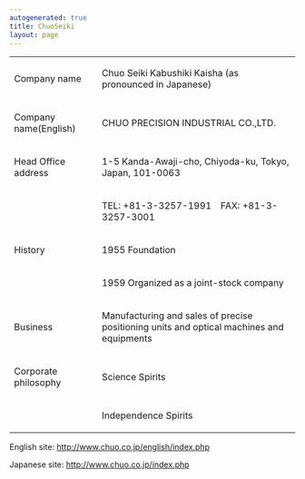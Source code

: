 ```yaml
---
autogenerated: true
title: ChuoSeiki
layout: page
---
```


<table>

<tr>

<td markdown="1">

Company name

</td>

<td markdown="1">

Chuo Seiki Kabushiki Kaisha (as pronounced in Japanese)

</td>

</tr>

<tr>

<td markdown="1">

Company name(English)

</td>

<td markdown="1">

CHUO PRECISION INDUSTRIAL CO.,LTD.

</td>

</tr>

<tr>

<td markdown="1">

Head Office address

</td>

<td markdown="1">

1-5 Kanda-Awaji-cho, Chiyoda-ku, Tokyo, Japan, 101-0063

</td>

</tr>

<tr>

<td markdown="1">

</td>

<td markdown="1">

TEL: +81-3-3257-1991　FAX: +81-3-3257-3001

</td>

</tr>

<tr>

<td markdown="1">

History

</td>

<td markdown="1">

1955 Foundation

</td>

</tr>

<tr>

<td markdown="1">

</td>

<td markdown="1">

1959 Organized as a joint-stock company

</td>

</tr>

<tr>

<td markdown="1">

Business

</td>

<td markdown="1">

Manufacturing and sales of precise positioning units and optical
machines and equipments

</td>

</tr>

<tr>

<td markdown="1">

Corporate philosophy

</td>

<td markdown="1">

Science Spirits

</td>

</tr>

<tr>

<td markdown="1">

</td>

<td markdown="1">

Independence Spirits

</td>

</tr>

</table>

English site: <http://www.chuo.co.jp/english/index.php>

Japanese site: <http://www.chuo.co.jp/index.php>
